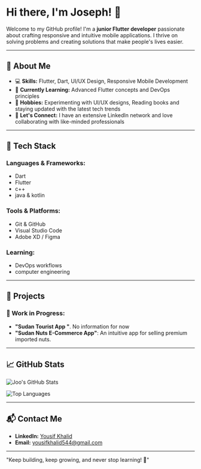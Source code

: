 # Hi there, I'm Joseph! 👋

Welcome to my GitHub profile! I'm a **junior Flutter developer** passionate about crafting responsive and intuitive mobile applications. I thrive on solving problems and creating solutions that make people's lives easier.

---

## 🚀 About Me

- 💻 **Skills:** Flutter, Dart, UI/UX Design, Responsive Mobile Development
- 🌱 **Currently Learning:** Advanced Flutter concepts and DevOps principles
- 🎨 **Hobbies:** Experimenting with UI/UX designs, Reading books and staying updated with the latest tech trends
- 🤝 **Let's Connect:** I have an extensive LinkedIn network and love collaborating with like-minded professionals

---

## 🔧 Tech Stack

### **Languages & Frameworks:**
- Dart
- Flutter
- c++
- java & kotlin

### **Tools & Platforms:**
- Git & GitHub
- Visual Studio Code
- Adobe XD / Figma

### **Learning:**
- DevOps workflows
- computer engineering

---

## 📂 Projects

### 🚧 Work in Progress:
- **"Sudan Tourist App "**.
  No information for now 
- **"Sudan Nuts E-Commerce App"**: An intuitive app for selling premium imported nuts.

---

## 📈 GitHub Stats

![Joo's GitHub Stats](https://github-readme-stats.vercel.app/api?username=Joseph78888&show_icons=true&theme=radical)

![Top Languages](https://github-readme-stats.vercel.app/api/top-langs/?username=Joseph78888&layout=compact&theme=radical)

---

## 📬 Contact Me

- **LinkedIn:** [Yousif Khalid](https://www.linkedin.com/in/yousif-khalid-68988b1ba)
- **Email:** yousifkhalid544@gmail.com

---

"Keep building, keep growing, and never stop learning! 🚀"
